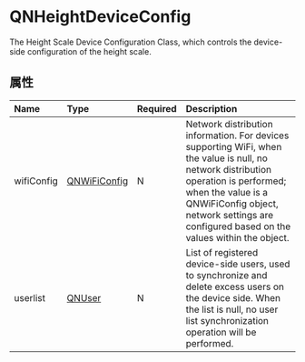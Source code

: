 # QNHeightDeviceConfig

The Height Scale Device Configuration Class, which controls the device-side configuration of the height scale.

## 属性

| Name        | Type                             |  Required  | Description                                                                                        |
| :---------- | :--------------------------------| :--------------------------------  | :---------------------------------------------------------------- |
| wifiConfig  | [QNWiFiConfig](./QNWiFiConfig.md) | N | Network distribution information. For devices supporting WiFi, when the value is null, no network distribution operation is performed; when the value is a QNWiFiConfig object, network settings are configured based on the values within the object.      |
| userlist |  [QNUser](./QNUser.md)               | N | List of registered device-side users, used to synchronize and delete excess users on the device side. When the list is null, no user list synchronization operation will be performed.                                                     |
